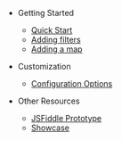 * Getting Started 
	* [Quick Start](ect_dev.md)
	* [Adding filters](filters.md)
	* [Adding a map](map.md)

* Customization 
	* [Configuration Options](ect_customization.md)

* Other Resources 
	* [JSFiddle Prototype](https://jsfiddle.net/GideonWeiler/cxqgmfsc/10/)
	* [Showcase](https://mxs2019.github.io/Event-Calander-Demo/index.html)